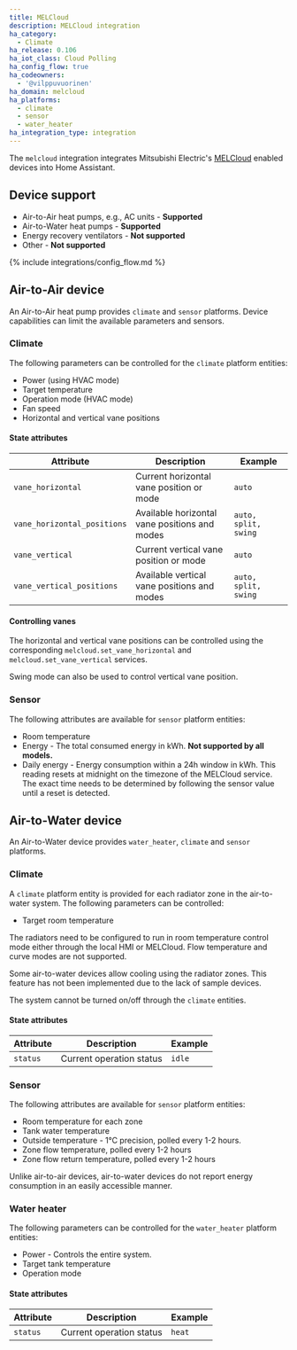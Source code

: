 ```yaml
---
title: MELCloud
description: MELCloud integration
ha_category:
  - Climate
ha_release: 0.106
ha_iot_class: Cloud Polling
ha_config_flow: true
ha_codeowners:
  - '@vilppuvuorinen'
ha_domain: melcloud
ha_platforms:
  - climate
  - sensor
  - water_heater
ha_integration_type: integration
---
```


The `melcloud` integration integrates Mitsubishi Electric's [MELCloud](https://www.melcloud.com/) enabled devices into Home Assistant.

## Device support

- Air-to-Air heat pumps, e.g., AC units - **Supported**
- Air-to-Water heat pumps - **Supported**
- Energy recovery ventilators - **Not supported**
- Other - **Not supported**

{% include integrations/config_flow.md %}

## Air-to-Air device

An Air-to-Air heat pump provides `climate` and `sensor` platforms. Device capabilities can limit the available parameters and sensors.

### Climate

The following parameters can be controlled for the `climate` platform entities:

- Power (using HVAC mode)
- Target temperature
- Operation mode (HVAC mode)
- Fan speed
- Horizontal and vertical vane positions

#### State attributes

|Attribute|Description|Example|
|---------|-----------|-------|
|`vane_horizontal` |Current horizontal vane position or mode|`auto`|
|`vane_horizontal_positions` |Available horizontal vane positions and modes|`auto, split, swing`|
|`vane_vertical` |Current vertical vane position or mode|`auto`|
|`vane_vertical_positions` |Available vertical vane positions and modes|`auto, split, swing`|

#### Controlling vanes

The horizontal and vertical vane positions can be controlled using the corresponding `melcloud.set_vane_horizontal` and `melcloud.set_vane_vertical` services.

Swing mode can also be used to control vertical vane position.

### Sensor

The following attributes are available for `sensor` platform entities:

- Room temperature
- Energy - The total consumed energy in kWh. **Not supported by all models.**
- Daily energy - Energy consumption within a 24h window in kWh. This reading resets at midnight on the timezone of the MELCloud service. The exact time needs to be determined by following the sensor value until a reset is detected.

## Air-to-Water device

An Air-to-Water device provides `water_heater`, `climate` and `sensor` platforms.

### Climate

A `climate` platform entity is provided for each radiator zone in the air-to-water system. The following parameters can be controlled:

- Target room temperature

The radiators need to be configured to run in room temperature control mode either through the local HMI or MELCloud. Flow temperature and curve modes are not supported.

Some air-to-water devices allow cooling using the radiator zones. This feature has not been implemented due to the lack of sample devices.

The system cannot be turned on/off through the `climate` entities.

#### State attributes

|Attribute|Description|Example|
|---------|-----------|-------|
|`status` |Current operation status|`idle`|

### Sensor

The following attributes are available for `sensor` platform entities:

- Room temperature for each zone
- Tank water temperature
- Outside temperature - 1°C precision, polled every 1-2 hours.
- Zone flow temperature, polled every 1-2 hours
- Zone flow return temperature, polled every 1-2 hours

Unlike air-to-air devices, air-to-water devices do not report energy consumption in an easily accessible manner.

### Water heater

The following parameters can be controlled for the `water_heater` platform entities:

- Power - Controls the entire system.
- Target tank temperature
- Operation mode

#### State attributes

|Attribute|Description|Example|
|---------|-----------|-------|
|`status` |Current operation status|`heat`|
